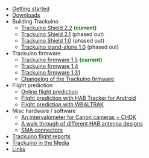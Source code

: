   * [Getting started](Index.md)
  * [Downloads](Downloads.md)
  * Building Trackuino
    * [Trackuino Shield 2.2](TrackuinoShield22.md) <font color='green'><b>(current)</b></font>
    * [Trackuino Shield 2.1](TrackuinoShield21.md) (phased out)
    * [Trackuino Shield 1.0](TrackuinoShield10.md) (phased out)
    * [Trackuino stand-alone 1.0](TrackuinoStandAlone10.md) (phased out)
  * Trackuino firmware
    * [Trackuino firmware 1.5](TrackuinoFirmware15.md) <font color='green'><b>(current)</b></font>
    * [Trackuino firmware 1.4](TrackuinoFirmware14.md)
    * [Trackuino firmware 1.31](TrackuinoFirmware131.md)
    * [Changelog of the Trackuino firmware](WhatsNew.md)
  * Flight prediction
    * [Online flight prediction](FlightPrediction.md)
    * [Flight prediction with HAB Tracker for Android](HabTracker.md)
    * [Flight prediction with WBALTRAK](Wbaltrak.md)
  * Misc hardware / software
    * [An intervalometer for Canon cameras + CHDK](TrackuinoIntervalometer.md)
    * [A walk through of different HAB antenna designs](Antennas.md)
    * [SMA connectors](SMAConnectors.md)
  * [Trackuino flight reports](FlightReports.md)
  * [Trackuino in the Media](Media.md)
  * [Links](Links.md)
